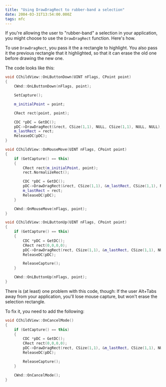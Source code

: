 ```yaml
---
title: "Using DrawDragRect to rubber-band a selection"
date: 2004-03-31T13:54:00.000Z
tags: mfc
---
```

If you're allowing the user to "rubber-band" a selection in your application, you might choose to use the `DrawDragRect` function. Here's how.

To use `DrawDragRect`, you pass it the a rectangle to highlight. You also pass it the previous rectangle that it highlighted, so that it can erase the old one before drawing the new one.

The code looks like this:

```c++
void CChildView::OnLButtonDown(UINT nFlags, CPoint point)
{
    CWnd::OnLButtonDown(nFlags, point);

    SetCapture();

    m_initialPoint = point;

    CRect rect(point, point);

    CDC *pDC = GetDC();
    pDC->DrawDragRect(&rect, CSize(1,1), NULL, CSize(1,1), NULL, NULL);
    m_lastRect = rect;
    ReleaseDC(pDC);
}

void CChildView::OnMouseMove(UINT nFlags, CPoint point)
{
    if (GetCapture() == this)
    {
        CRect rect(m_initialPoint, point);
        rect.NormalizeRect();

        CDC *pDC = GetDC();
        pDC->DrawDragRect(&rect, CSize(1,1), &m_lastRect, CSize(1,1), NULL, NULL);
        m_lastRect = rect;
        ReleaseDC(pDC);
    }

    CWnd::OnMouseMove(nFlags, point);
}

void CChildView::OnLButtonUp(UINT nFlags, CPoint point)
{
    if (GetCapture() == this)
    {
        CDC *pDC = GetDC();
        CRect rect(0,0,0,0);
        pDC->DrawDragRect(rect, CSize(1,1), &m_lastRect, CSize(1,1), NULL, NULL);
        ReleaseDC(pDC);

        ReleaseCapture();
    }

    CWnd::OnLButtonUp(nFlags, point);
}
```

There is (at least) one problem with this code, though: If the user Alt+Tabs away from your application, you'll lose mouse capture, but won't erase the selection rectangle.

To fix it, you need to add the following:

```c++
void CChildView::OnCancelMode()
{
    if (GetCapture() == this)
    {
        CDC *pDC = GetDC();
        CRect rect(0,0,0,0);
        pDC->DrawDragRect(rect, CSize(1,1), &m_lastRect, CSize(1,1), NULL, NULL);
        ReleaseDC(pDC);

        ReleaseCapture();
    }

    CWnd::OnCancelMode();
}
```
